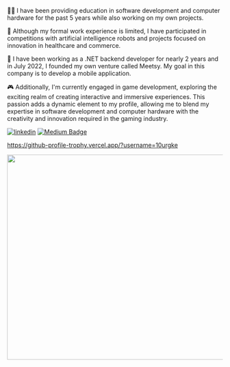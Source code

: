 🧑‍💻 I have been providing education in software development and computer hardware for the past 5 years while also working on my own projects. 


👀 Although my formal work experience is limited, I have participated in competitions with artificial intelligence robots and projects focused on innovation in healthcare and commerce. 


📲 I have been working as a .NET backend developer for nearly 2 years and in July 2022, I founded my own venture called Meetsy. My goal in this company is to develop a mobile application.

🎮 Additionally, I'm currently engaged in game development, exploring the exciting realm of creating interactive and immersive experiences. This passion adds a dynamic element to my profile, allowing me to blend my expertise in software development and computer hardware with the creativity and innovation required in the gaming industry.



[![linkedin](https://img.shields.io/badge/Linkedin-000000?style=for-the-badge&logo=Linkedin&logoColor=white)](https://www.linkedin.com/in/cumali-onur-g%C3%B6k%C3%A7e-791b5b21b) [![Medium Badge](https://img.shields.io/badge/-Medium-757575?style=flat-quare&labelColor=757575&logo=Medium&logoColor=white&link=link)](https://medium.com/@onurgokce)                                                                                                                    


https://github-profile-trophy.vercel.app/?username=10urgke



<img src="https://media.giphy.com/media/ZVik7pBtu9dNS/giphy.gif" width="854" height="480">
